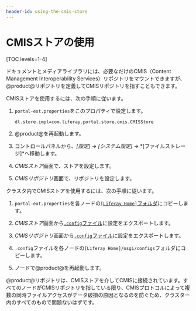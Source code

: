 ```yaml
---
header-id: using-the-cmis-store
---
```


# CMISストアの使用

[TOC levels=1-4]

ドキュメントとメディアライブラリには、必要なだけのCMIS（Content Management Interoperability Services）リポジトリをマウントできますが、@product@リポジトリを定義してCMISリポジトリを指すこともできます。

CMISストアを使用するには、次の手順に従います。

1. `portal-ext.properties`をこのプロパティで設定します。

       dl.store.impl=com.liferay.portal.store.cmis.CMISStore
   
2. @product@を再起動します。

3. コントロールパネルから、*[設定]* → *[システム設定]* → *[ファイルストレージ]*へ移動します。

4. *CMISストア*画面で、ストアを設定します。

5. *CMISリポジトリ*画面で、リポジトリを設定します。

クラスタ内でCMISストアを使用するには、次の手順に従います。

1. `portal-ext.properties`を各ノードの[`[Liferay Home]`フォルダ](/docs/7-1/deploy/-/knowledge_base/d/installing-liferay#liferay-home)にコピーします。

2. *CMISストア*画面から[`.config`ファイル](/docs/7-1/user/-/knowledge_base/u/understanding-system-configuration-files)に設定をエクスポートします。

3. *CMISリポジトリ*画面から[`.config`ファイル](/docs/7-1/user/-/knowledge_base/u/understanding-system-configuration-files)に設定をエクスポートします。

4. `.config`ファイルを各ノードの`[Liferay Home]/osgi/configs`フォルダにコピーします。

5. ノードで@product@を再起動します。

@product@リポジトリは、CMISストアを介してCMISに接続されています。すべてのノードがCMISリポジトリを指している限り、CMISプロトコルによって複数の同時ファイルアクセスがデータ破損の原因となるのを防ぐため、クラスター内のすべてのもので問題ないはずです。

